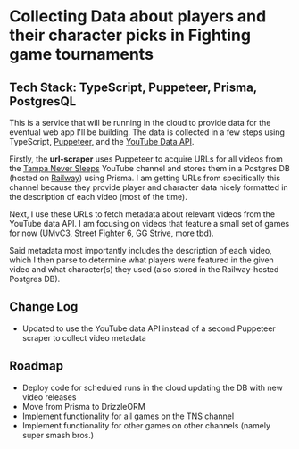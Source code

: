 # Collecting Data about players and their character picks in Fighting game tournaments

## Tech Stack: TypeScript, Puppeteer, Prisma, PostgresQL

This is a service that will be running in the cloud to provide data for the eventual web app I'll be building. The data is collected in a few steps using TypeScript, [Puppeteer](https://pptr.dev/), and the [YouTube Data API](https://developers.google.com/youtube/v3/docs/search/list).

Firstly, the **url-scraper** uses Puppeteer to acquire URLs for all videos from the [Tampa Never Sleeps](https://www.youtube.com/@TampaNeverSleeps) YouTube channel and stores them in a Postgres DB (hosted on [Railway](railway.app)) using Prisma. I am getting URLs from specifically this channel because they provide player and character data nicely formatted in the description of each video (most of the time).

Next, I use these URLs to fetch metadata about relevant videos from the YouTube data API. I am focusing on videos that feature a small set of games for now (UMvC3, Street Fighter 6, GG Strive, more tbd).

Said metadata most importantly includes the description of each video, which I then parse to determine what players were featured in the given video and what character(s) they used (also stored in the Railway-hosted Postgres DB).

## Change Log

- Updated to use the YouTube data API instead of a second Puppeteer scraper to collect video metadata

## Roadmap

- Deploy code for scheduled runs in the cloud updating the DB with new video releases
- Move from Prisma to DrizzleORM
- Implement functionality for all games on the TNS channel
- Implement functionality for other games on other channels (namely super smash bros.)